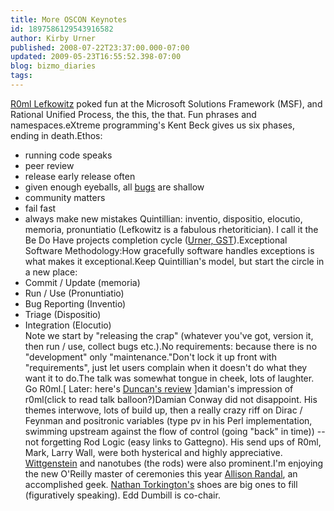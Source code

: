 ```yaml
---
title: More OSCON Keynotes
id: 1897586129543916582
author: Kirby Urner
published: 2008-07-22T23:37:00.000-07:00
updated: 2009-05-23T16:55:52.398-07:00
blog: bizmo_diaries
tags: 
---
```


[R0ml Lefkowitz](http://r0ml.net/blog/) poked fun at the Microsoft Solutions Framework (MSF), and Rational Unified Process, the this, the that.  Fun phrases and namespaces.eXtreme programming's Kent Beck gives us six phases, ending in death.Ethos:
- running code speaks
- peer review
- release early release often
- given enough eyeballs, all [bugs](http://worldgame.blogspot.com/2007/09/open-source-within-health-care.html) are shallow
- community matters
- fail fast
- always make new mistakes
Quintillian:  inventio, dispositio, elocutio, memoria, pronuntiatio (Lefkowitz is a fabulous rhetoritician).  I call it the Be Do Have projects completion cycle ([Urner, GST](http://www.grunch.net/synergetics/gst1.html)).Exceptional Software Methodology:How gracefully software handles exceptions is what makes it exceptional.Keep Quintillian's model, but start the circle in a new place:
- Commit / Update (memoria)
- Run / Use (Pronuntiatio)
- Bug Reporting (Inventio)
- Triage (Dispositio)
- Integration (Elocutio)  
Note we start by "releasing the crap" (whatever you've got, version it, then run / use, collect bugs etc.).No requirements:  because there is no "development" only "maintenance."Don't lock it up front with "requirements", just let users complain when it doesn't do what they want it to do.The talk was somewhat tongue in cheek, lots of laughter.  Go R0ml.[ Later: here's [Duncan's review](http://oubiwann.blogspot.com/2008/07/in-memoria-great-work.html) ][](https://blogger.googleusercontent.com/img/b/R29vZ2xl/AVvXsEgrIflUhXfTptcyB-mLEnIV34A6Kb4XwpwGJwWIQr0eus8qHK6BlPFT99yqtmpAa-7nYyFFfYLh2T2LVAn5yLBAFTbtYzgk4MrhwVvRsr2zjT-Rl_lBgcE4stCAFw8rDH_V-mnW/s1600-h/r0ml.jpg)damian's impression of r0ml(click to read talk balloon?)Damian Conway did not disappoint.  His themes interwove, lots of build up, then a really crazy riff on Dirac / Feynman and positronic variables (type pv in his Perl implementation, swimming upstream against the flow of control (going "back" in time)) -- not forgetting Rod Logic (easy links to Gattegno).  His send ups of R0ml, Mark, Larry Wall, were both hysterical and highly appreciative.  [Wittgenstein](http://mybizmo.blogspot.com/2008/04/philosophy-posting.html) and nanotubes (the rods) were also prominent.I'm enjoying the new O'Reilly master of ceremonies this year [Allison Randal](http://flickr.com/photos/x180/202612969/), an accomplished geek.  [Nathan Torkington's](http://worldgame.blogspot.com/2007/07/oscon-9-keynotes.html) shoes are big ones to fill (figuratively speaking). Edd Dumbill is co-chair.